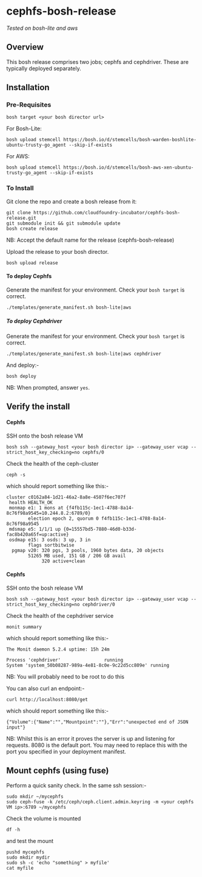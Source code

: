 # cephfs-bosh-release

*Tested on bosh-lite and aws*

## Overview

This bosh release comprises two jobs; cephfs and cephdriver.  These are typically deployed separately.  

## Installation
### Pre-Requisites
```
bosh target <your bosh director url>
```

For Bosh-Lite:
```
bosh upload stemcell https://bosh.io/d/stemcells/bosh-warden-boshlite-ubuntu-trusty-go_agent --skip-if-exists
```
For AWS:
```
bosh upload stemcell https://bosh.io/d/stemcells/bosh-aws-xen-ubuntu-trusty-go_agent --skip-if-exists
```

### To Install
Git clone the repo and create a bosh release from it:
```
git clone https://github.com/cloudfoundry-incubator/cephfs-bosh-release.git
git submodule init && git submodule update
bosh create release
```
NB: Accept the default name for the release (cephfs-bosh-release)

Upload the release to your bosh director.
```
bosh upload release
```

#### To deploy Cephfs

Generate the manifest for your environment.  Check your `bosh target` is correct.
```
./templates/generate_manifest.sh bosh-lite|aws
```

##### To deploy Cephdriver

Generate the manifest for your environment.  Check your `bosh target` is correct.
```
./templates/generate_manifest.sh bosh-lite|aws cephdriver
```

And deploy:-
```
bosh deploy
```
NB: When prompted, answer `yes`.

## Verify the install

#### Cephfs

SSH onto the bosh release VM

`bosh ssh --gateway_host <your bosh director ip> --gateway_user vcap --strict_host_key_checking=no cephfs/0`

Check the health of the ceph-cluster

`ceph -s`

which should report something like this:-

```
cluster c0162a84-1d21-46a2-8a8e-4507f6ec707f
 health HEALTH_OK
 monmap e1: 1 mons at {f4fb115c-1ec1-4788-8a14-8c76f98a9545=10.244.8.2:6789/0}
        election epoch 2, quorum 0 f4fb115c-1ec1-4788-8a14-8c76f98a9545
 mdsmap e5: 1/1/1 up {0=15557bd5-7880-46d0-b33d-fac8b420a65f=up:active}
 osdmap e15: 3 osds: 3 up, 3 in
        flags sortbitwise
  pgmap v20: 320 pgs, 3 pools, 1960 bytes data, 20 objects
        51265 MB used, 151 GB / 206 GB avail
             320 active+clean
```

#### Cephfs

SSH onto the bosh release VM

`bosh ssh --gateway_host <your bosh director ip> --gateway_user vcap --strict_host_key_checking=no cephdriver/0`

Check the health of the cephdriver service

`monit summary`

which should report something like this:-

```
The Monit daemon 5.2.4 uptime: 15h 24m

Process 'cephdriver'                running
System 'system_50b08287-989a-4e81-8c0e-9c22d5cc809e' running
```
NB: You will probably need to be root to do this

You can also curl an endpoint:-

`curl http://localhost:8080/get`

which should report something like this:-
```
{"Volume":{"Name":"","Mountpoint":""},"Err":"unexpected end of JSON input"}
```
NB: Whilst this is an error it proves the server is up and listening for requests.  8080 is the default port.  You may need to replace this with the 
port you specified in your deployment manifest.

## Mount cephfs (using fuse)

Perform a quick sanity check.  In the same ssh session:-

```
sudo mkdir ~/mycephfs
sudo ceph-fuse -k /etc/ceph/ceph.client.admin.keyring -m <your cephfs VM ip>:6789 ~/mycephfs
```

Check the volume is mounted

`df -h`

and test the mount

```
pushd mycephfs
sudo mkdir mydir
sudo sh -c 'echo "something" > myfile'
cat myfile
```
